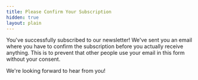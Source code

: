 ```yaml
---
title: Please Confirm Your Subscription 
hidden: true
layout: plain
---
```

You've successfully subscribed to our newsletter! We've sent you an email where you have to confirm the subscription before you actually receive anything. This is to prevent that other people use your email in this form without your consent.

We're looking forward to hear from you!
